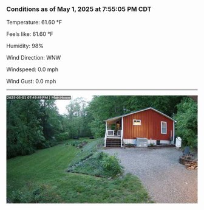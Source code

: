 ### Conditions as of May 1, 2025 at 7:55:05 PM CDT 

Temperature: 61.60 &deg;F

Feels like: 61.60 &deg;F

Humidity: 98%

Wind Direction: WNW

Windspeed: 0.0 mph

Wind Gust: 0.0 mph

---

<img src="./images/latest.jpeg"/>

